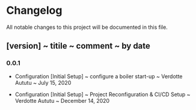 # Changelog

All notable changes to this project will be documented in this file.

## [version] ~ titile ~ comment ~ by date

### 0.0.1

- Configuration [Initial Setup] ~ configure a boiler start-up ~ Verdotte Aututu ~ July 15, 2020

- Configuration [Initial Setup] ~ Project Reconfiguration & CI/CD Setup ~ Verdotte Aututu ~ December 14, 2020
